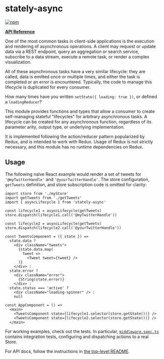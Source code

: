 # stately-async
[![npm](https://img.shields.io/npm/v/stately-async.svg?style=flat-square)](https://www.npmjs.com/package/stately-reducers)

**[API Reference](https://hiebj.github.io/stately/modules/stately_async.html)**

One of the most common tasks in client-side applications is the execution and rendering of asynchronous operations. A client may request or update data via a REST endpoint, query an aggregation or search service, subscribe to a data stream, execute a remote task, or render a complex visualization.

All of these asynchronous tasks have a very similar lifecycle: they are called, data is emitted once or multiple times, and either the task is completed or an error is encountered. Typically, the code to manage this lifecycle is duplicated for every consumer.

How many times have you written `setState({ loading: true })`, or defined a `loadingReducer`?

This module provides functions and types that allow a consumer to create self-managing stateful "lifecycles" for arbitrary asynchronous tasks. A lifecycle can be created for any asynchronous function, regardless of its parameter arity, output type, or underlying implementation.

It is implemented following the action/reducer pattern popularized by Redux, and is intended to work with Redux. Usage of Redux is not strictly necessary, and this module has no runtime dependencies on Redux.

## Usage
The following naïve React example would render a set of tweets for `'@myTwitterHandle'` and `'@yourTwitterHandle'`. The store configuration, `getTweets` definition, and store subscription code is omitted for clarity:

```
import store from './myStore'
import getTweets from './getTweets'
import { asyncLifecycle } from 'stately-async'

const lifecycle1 = asyncLifecycle(getTweets)
store.dispatch(lifecycle1.call('@myTwitterHandle'))

const lifecycle2 = asyncLifecycle(getTweets)
store.dispatch(lifecycle2.call('@yourTwitterHandle'))

const TweetsComponent = ({ state }) =>
  state.data ?
    <div className="tweets">
      {state.data.map(
        tweet =>
          <Tweet tweet={tweet} />
      )}
    </div> :
  state.error ?
    <div className="error">
      {String(state.error)}
    </div> :
  state.status === 'active' ?
    <div className="loading-spinner" /> :
    null

const AppComponent = () =>
  <main>
    <TweetsComponent state={lifecycle1.selector(store.getState())} />
    <TweetsComponent state={lifecycle2.selector(store.getState())} />
  </main>
```

For working examples, check out the tests. In particular, [`middleware.spec.ts`](/stately-async/src/middleware.spec.ts) contains integration tests, configuring and dispatching actions to a real Store.

For API docs, follow the instructions in [the top-level README](https://github.com/hiebj/stately/).
